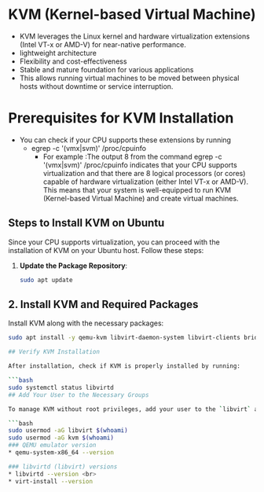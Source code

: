 # KVM (Kernel-based Virtual Machine)
* KVM leverages the Linux kernel and hardware virtualization extensions (Intel VT-x or AMD-V) for near-native performance. 
* lightweight architecture
* Flexibility and cost-effectiveness 
* Stable and mature foundation for various applications
* This allows running virtual machines to be moved between physical hosts without downtime or service interruption.


#  Prerequisites for KVM Installation
* You can check if your CPU supports these extensions by running
    * egrep -c '(vmx|svm)' /proc/cpuinfo
      * For example :The output 8 from the command egrep -c '(vmx|svm)' /proc/cpuinfo indicates that your CPU supports virtualization and that there are 8 logical processors (or cores) capable of hardware virtualization (either Intel VT-x or AMD-V). This means that your system is well-equipped to run KVM (Kernel-based Virtual Machine) and create virtual machines. 
## Steps to Install KVM on Ubuntu

Since your CPU supports virtualization, you can proceed with the installation of KVM on your Ubuntu host. Follow these steps:

1. **Update the Package Repository**:
   ```bash
   sudo apt update
## 2. Install KVM and Required Packages

Install KVM along with the necessary packages:

```bash
sudo apt install -y qemu-kvm libvirt-daemon-system libvirt-clients bridge-utils

## Verify KVM Installation

After installation, check if KVM is properly installed by running:

```bash
sudo systemctl status libvirtd
## Add Your User to the Necessary Groups

To manage KVM without root privileges, add your user to the `libvirt` and `kvm` groups:

```bash
sudo usermod -aG libvirt $(whoami)
sudo usermod -aG kvm $(whoami)
### QEMU emulator version 
* qemu-system-x86_64 --version

### libvirtd (libvirt) versions
* libvirtd --version <br>
* virt-install --version

